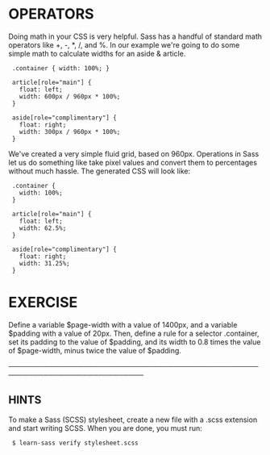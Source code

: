 # OPERATORS

  Doing math in your CSS is very helpful. Sass has a handful of standard
  math operators like +, -, *, /, and %. In our example we're going to do
  some simple math to calculate widths for an aside & article.

     .container { width: 100%; }

     article[role="main"] {
       float: left;
       width: 600px / 960px * 100%;
     }

     aside[role="complimentary"] {
       float: right;
       width: 300px / 960px * 100%;
     }

  We've created a very simple fluid grid, based on 960px. Operations in Sass
  let us do something like take pixel values and convert them to percentages
  without much hassle. The generated CSS will look like:

     .container {
       width: 100%;
     }

     article[role="main"] {
       float: left;
       width: 62.5%;
     }

     aside[role="complimentary"] {
       float: right;
       width: 31.25%;
     }

 # EXERCISE

  Define a variable $page-width with a value of 1400px, and a variable
  $padding with a value of 20px. Then, define a rule for a selector
  .container, set its padding to the value of $padding, and its width to 0.8
  times the value of $page-width, minus twice the value of $padding.

 ─────────────────────────────────────────────────────────────────────────────

 ## HINTS

  To make a Sass (SCSS) stylesheet, create a new file with a .scss extension
  and start writing SCSS. When you are done, you must run:

     $ learn-sass verify stylesheet.scss